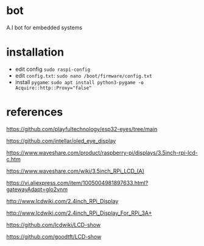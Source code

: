 # bot
A.I bot for embedded systems

# installation
- edit config `sudo raspi-config`
- edit `config.txt`: `sudo nano /boot/firmware/config.txt`
- install `pygame`: `sudo apt install python3-pygame -o Acquire::http::Proxy="false"`
# references

https://github.com/playfultechnology/esp32-eyes/tree/main

https://github.com/intellar/oled_eye_display

https://www.waveshare.com/product/raspberry-pi/displays/3.5inch-rpi-lcd-c.htm

https://www.waveshare.com/wiki/3.5inch_RPi_LCD_(A)

https://vi.aliexpress.com/item/1005004981897633.html?gatewayAdapt=glo2vnm

http://www.lcdwiki.com/2.4inch_RPi_Display

http://www.lcdwiki.com/2.4inch_RPi_Display_For_RPi_3A+

https://github.com/lcdwiki/LCD-show

https://github.com/goodtft/LCD-show
